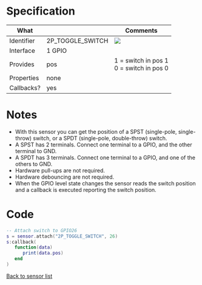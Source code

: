 # Specification

| What         |                  | Comments                   |
|--------------|------------------|----------------------------|
| Identifier   | 2P_TOGGLE_SWITCH | ![](http://git.whitecatboard.org/2p_switch.png) |
| Interface    | 1 GPIO           |                            |
| Provides     | pos              | 1 = switch in pos 1<br/>0 = switch in pos 0|
| Properties   | none             |                            |
| Callbacks?   | yes              | |

# Notes

* With this sensor you can get the position of a SPST (single-pole, single-throw) switch, or a SPDT (single-pole, double-throw) switch.
* A SPST has 2 terminals. Connect one terminal to a GPIO, and the other terminal to GND.
* A SPDT has 3 terminals. Connect one terminal to a GPIO, and one of the others to GND.
* Hardware pull-ups are not required.
* Hardware debouncing are not required.
* When the GPIO level state changes the sensor reads the switch position and a callback is executed reporting the switch position.

# Code

```lua
-- Attach switch to GPIO26
s = sensor.attach("2P_TOGGLE_SWITCH", 26)
s:callback(
   function(data)
      print(data.pos)
   end
)
```

[Back to sensor list](https://github.com/whitecatboard/Lua-RTOS-ESP32/wiki/Sensor-module#supported-sensors)